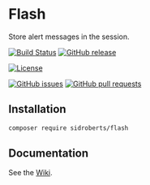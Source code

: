 # Flash

Store alert messages in the session.



[![Build Status](https://img.shields.io/travis/SidRoberts/flash/3.0.x.svg?style=for-the-badge)](https://travis-ci.org/SidRoberts/flash)
[![GitHub release](https://img.shields.io/github/release/SidRoberts/flash.svg?style=for-the-badge)]()

[![License](https://img.shields.io/github/license/SidRoberts/flash.svg?style=for-the-badge)]()

[![GitHub issues](https://img.shields.io/github/issues-raw/SidRoberts/flash.svg?style=for-the-badge)](https://github.com/SidRoberts/flash/issues)
[![GitHub pull requests](https://img.shields.io/github/issues-pr-raw/SidRoberts/flash.svg?style=for-the-badge)](https://github.com/SidRoberts/flash/pulls)



## Installation

```bash
composer require sidroberts/flash
```



## Documentation

See the [Wiki](https://github.com/SidRoberts/flash/wiki).
